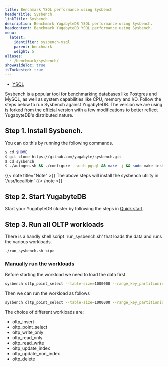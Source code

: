 ```yaml
---
title: Benchmark YSQL performance using Sysbench
headerTitle: Sysbench
linkTitle: Sysbench
description: Benchmark YugabyteDB YSQL performance using Sysbench.
headcontent: Benchmark YugabyteDB YSQL performance using Sysbench.
menu:
  latest:
    identifier: sysbench-ysql
    parent: benchmark
    weight: 5
aliases:
  - /benchmark/sysbench/
showAsideToc: true
isTocNested: true
---
```

<ul class="nav nav-tabs-alt nav-tabs-yb">

  <li >
    <a href="/latest/benchmark/sysbench-ysql/" class="nav-link active">
      <i class="icon-postgres" aria-hidden="true"></i>
      YSQL
    </a>
  </li>

</ul>

Sysbench is a popular tool for benchmarking databases like Postgres and MySQL, as well as system capabilities like CPU, memory and I/O.
Follow the steps below to run Sysbench against YugabyteDB.
The version we are using is forked from the [official](https://github.com/akopytov/sysbench) version with a few modifications to better reflect YugabyteDB's distributed nature.

## Step 1. Install Sysbench.

You can do this by running the following commands.

```sh
$ cd $HOME
$ git clone https://github.com/yugabyte/sysbench.git
$ cd sysbench
$ ./autogen.sh && ./configure --with-pgsql && make -j && sudo make install
```

{{< note title="Note" >}}
The above steps will install the sysbench utility in '/usr/local/bin'
{{< /note >}}

## Step 2. Start YugabyteDB

Start your YugabyteDB cluster by following the steps in [Quick start](https://docs.yugabyte.com/latest/quick-start/explore-ysql/).

## Step 3. Run all OLTP workloads

There is a handly shell script 'run_sysbench.sh' that loads the data and runs the various workloads.
```sh
./run_sysbench.sh <ip>
```

### Manually run the workloads

Before starting the workload we need to load the data first.

```sh
sysbench oltp_point_select --table-size=1000000 --range_key_partitioning=true --serial_cache_size=1000 --db-driver=pgsql --pgsql-host=127.0.0.1 --pgsql-port=5433 --pgsql-user=yugabyte --pgsql-db=yugabyte prepare
```

Then we can run the workload as follows

```sh
sysbench oltp_point_select --table-size=1000000 --range_key_partitioning=true --db-driver=pgsql --pgsql-host=127.0.0.1 --pgsql-port=5433 --pgsql-user=yugabyte --pgsql-db=yugabyte --threads=64 --time=120 --warmup-time=120 run
```

The choice of different workloads are:
* oltp_insert
* oltp_point_select
* oltp_write_only
* oltp_read_only
* oltp_read_write
* oltp_update_index
* oltp_update_non_index
* oltp_delete

